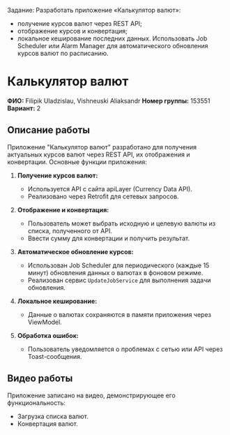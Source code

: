 Задание: Разработать приложение «Калькулятор валют»:
- получение курсов валют через REST API;
- отображение курсов и конвертация;
- локальное кеширование последних данных.
Использовать Job Scheduler или Alarm Manager для автоматического обновления курсов валют по расписанию.

# Калькулятор валют

**ФИО:** Filipik Uladzislau, Vishneuski Aliaksandr
**Номер группы:** 153551
**Вариант:** 2  

## Описание работы

Приложение "Калькулятор валют" разработано для получения актуальных курсов валют через REST API, их отображения и конвертации. Основные функции приложения:

1. **Получение курсов валют:**  
   - Используется API с сайта apiLayer (Currency Data API).  
   - Реализовано через Retrofit для сетевых запросов.  

2. **Отображение и конвертация:**  
   - Пользователь может выбрать исходную и целевую валюты из списка, полученного от API.  
   - Ввести сумму для конвертации и получить результат.  

3. **Автоматическое обновление курсов:**  
   - Использован Job Scheduler для периодического (каждые 15 минут) обновления данных о валютах в фоновом режиме.  
   - Реализован сервис `UpdateJobService` для выполнения задачи обновления.  

4. **Локальное кеширование:**  
   - Данные о валютах сохраняются в памяти приложения через ViewModel.  

5. **Обработка ошибок:**  
   - Пользователь уведомляется о проблемах с сетью или API через Toast-сообщения.  

## Видео работы

Приложение записано на видео, демонстрирующее его функциональность:  
- Загрузка списка валют.  
- Конвертация валют.  

